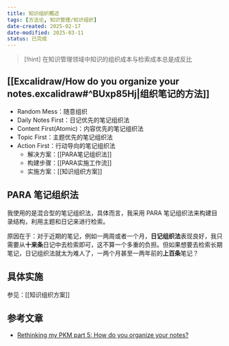 ```yaml
---
title: 知识组织概述
tags: [方法论, 知识管理/知识组织]
date-created: 2025-02-17
date-modified: 2025-03-11
status: 已完成
---
```


> [!hint]
> 在知识管理领域中知识的组织成本与检索成本总是成反比

## [[Excalidraw/How do you organize your notes.excalidraw#^BUxp85Hj|组织笔记的方法]]

- Random Mess：随意组织
- Daily Notes First：日记优先的笔记组织法
- Content First(Atomic)：内容优先的笔记组织法
- Topic First：主题优先的笔记组织法
- Action First：行动导向的笔记组织法
	- 解决方案：[[PARA笔记组织法]]
	- 构建步骤：[[PARA实施工作流]]
	- 实施方案：[[知识组织方案]]

## PARA 笔记组织法

我使用的是混合型的笔记组织法，具体而言，我采用 PARA 笔记组织法来构建目录结构，利用主题和日记来进行检索。

原因在于：对于近期的笔记，例如一两周或者一个月，**日记组织法**表现良好，我只需要从**十来条**日记中去检索即可，这不算一个多重的负担。但如果想要去检索长期笔记，日记组织法就太为难人了，一两个月甚至一两年前的**上百条**笔记？

## 具体实施

参见：[[知识组织方案]]

## 参考文章

- [Rethinking my PKM part 5: How do you organize your notes?](https://www.youtube.com/watch?v=AtdAAD47aQY&t=602s)

